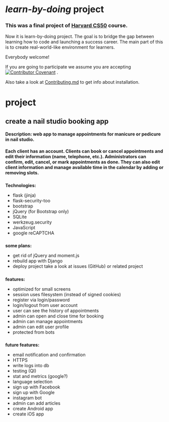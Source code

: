 # *learn-by-doing* project
#####
### This was a final project of **[Harvard CS50](https://pll.harvard.edu/course/cs50-introduction-computer-science)** course.
Now it is learn-by-doing project. The goal is to bridge the gap between learning how to code and launching a success career.
The main part of this is to create real-world-like environment for learners. 

Everybody welcome!

If you are going to participate we assume you are accepting [![Contributor Covenant](https://img.shields.io/badge/Contributor%20Covenant-2.1-4baaaa.svg)](/CODE_OF_CONDUCT.md) .

Also take a look at [Contributing.md](/CONTRIBUTING.md) to get info about installation.

# project
## create a nail studio booking app
#### Description: web app to manage appointments for manicure or pedicure in nail studio.  
#### Each client has an account. Clients can book or cancel appointments and edit their information (name, telephone, etc.). Administrators can confirm, edit, cancel, or mark appointments as done. They can also edit client information and manage available time in the calendar by adding or removing slots.

#####
**Technologies:**
* flask (jinja)
* flask-security-too
* bootstrap
* jQuery (for Bootstrap only)
* SQLite
* werkzeug.security
* JavaScript 
* google reCAPTCHA
#####
**some plans:**
* get rid of jQuery and moment.js
* rebuild app with Django
* deploy project
take a look at issues (GitHub) or related project
#####
**features:**
* optimized for small screens
* session uses filesystem (instead of signed cookies)
* register via login/password 
* login/logout from user account
* user can see the history of appointments
* admin can open and close time for booking
* admin can manage appointments
* admin can edit user profile
* protected from bots
#####    
**future features:**
* email notification and confirmation
* HTTPS
* write logs into db
* testing (QI)
* stat and metrics (google?)
* language selection 
* sign up with Facebook
* sign up with Google
* instagram bot
* admin can add articles
* create Android app
* create iOS app

